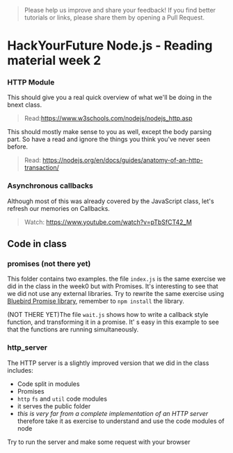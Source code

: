 > Please help us improve and share your feedback! If you find better tutorials or links, please share them by opening a Pull Request.

# HackYourFuture Node.js - Reading material week 2

### HTTP Module
This should give you a real quick overview of what we'll be doing in the bnext class.
> Read:https://www.w3schools.com/nodejs/nodejs_http.asp

This should mostly make sense to you as well, except the body parsing part. So have a read and ignore the things you think you've never seen before.
> Read: https://nodejs.org/en/docs/guides/anatomy-of-an-http-transaction/

### Asynchronous callbacks
Although most of this was already covered by the JavaScript class, let's refresh our memories on Callbacks.
> Watch: https://www.youtube.com/watch?v=pTbSfCT42_M
 

## Code in class

### promises (not there yet)

This folder contains two examples. the file `index.js` is the same exercise we did in the class in the week0 but with Promises. It's interesting to see that we did not use any external libraries. Try to rewrite the same exercise using [Bluebird Promise library](http://bluebirdjs.com/docs/getting-started.html), remember to `npm install` the library.

(NOT THERE YET)The file `wait.js` shows how to write a callback style function, and transforming it in a promise. It' s easy in this example to see that the functions are running simultaneously.

### http_server

The HTTP server is a slightly improved version that we did in the class includes:
 - Code split in modules
 - Promises
 - `http` `fs` and `util` code modules
 - it serves the public folder
 - *this is very far from a complete implementation of an HTTP server* therefore take it as exercise to understand and use the code modules of node

 Try to run the server and make some request with your browser
